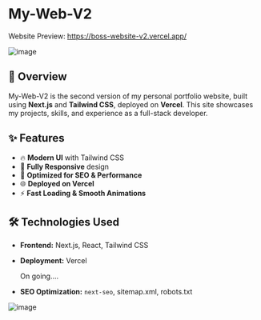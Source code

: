 # My-Web-V2

Website Preview: https://boss-website-v2.vercel.app/

![image](https://github.com/user-attachments/assets/a192c967-2021-4fc2-a5e9-d90a9c0e6243)

## 🚀 Overview
My-Web-V2 is the second version of my personal portfolio website, built using **Next.js** and **Tailwind CSS**, deployed on **Vercel**. This site showcases my projects, skills, and experience as a full-stack developer.

## ✨ Features
- 🔥 **Modern UI** with Tailwind CSS
- 📱 **Fully Responsive** design
- 🚀 **Optimized for SEO & Performance**
- 🌐 **Deployed on Vercel**
- ⚡ **Fast Loading & Smooth Animations**

## 🛠️ Technologies Used
- **Frontend:** Next.js, React, Tailwind CSS
- **Deployment:** Vercel

  On going....
- **SEO Optimization:** `next-seo`, sitemap.xml, robots.txt

![image](https://github.com/user-attachments/assets/3dfe69bd-2266-4d1d-8589-26681bd555be)
